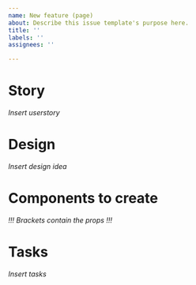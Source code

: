 ```yaml
---
name: New feature (page)
about: Describe this issue template's purpose here.
title: ''
labels: ''
assignees: ''

---
```


# Story
_Insert userstory_

# Design
_Insert design idea_

# Components to create
_!!! Brackets contain the props !!!_

# Tasks
 _Insert tasks_
